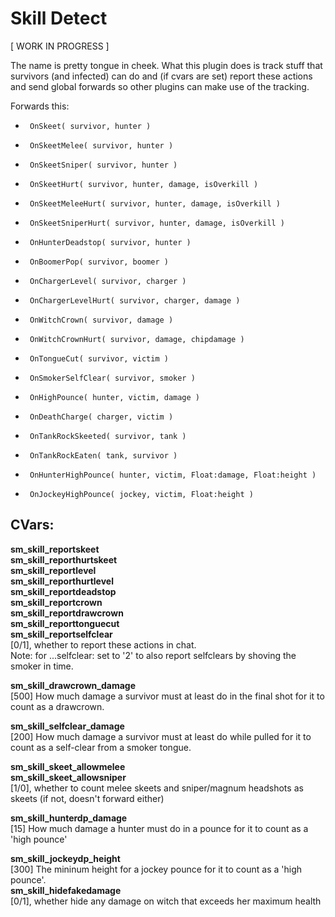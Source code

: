 Skill Detect
============

[ WORK IN PROGRESS ]

The name is pretty tongue in cheek. What this plugin does is track stuff that
survivors (and infected) can do and (if cvars are set) report these actions
and send global forwards so other plugins can make use of the tracking.

Forwards this:
 *      OnSkeet( survivor, hunter )
 *      OnSkeetMelee( survivor, hunter )
 *      OnSkeetSniper( survivor, hunter )
 *      OnSkeetHurt( survivor, hunter, damage, isOverkill )
 *      OnSkeetMeleeHurt( survivor, hunter, damage, isOverkill )
 *      OnSkeetSniperHurt( survivor, hunter, damage, isOverkill )
 *      OnHunterDeadstop( survivor, hunter )
 *      OnBoomerPop( survivor, boomer )
 *      OnChargerLevel( survivor, charger )
 *      OnChargerLevelHurt( survivor, charger, damage )
 *      OnWitchCrown( survivor, damage )
 *      OnWitchCrownHurt( survivor, damage, chipdamage )
 *      OnTongueCut( survivor, victim )
 *      OnSmokerSelfClear( survivor, smoker )
 *      OnHighPounce( hunter, victim, damage )
 *      OnDeathCharge( charger, victim )
 *      OnTankRockSkeeted( survivor, tank )
 *      OnTankRockEaten( tank, survivor )
 *      OnHunterHighPounce( hunter, victim, Float:damage, Float:height )
 *      OnJockeyHighPounce( jockey, victim, Float:height )

CVars:
------
<b>sm_skill_reportskeet</b><br />
<b>sm_skill_reporthurtskeet</b><br />
<b>sm_skill_reportlevel</b><br />
<b>sm_skill_reporthurtlevel</b><br />
<b>sm_skill_reportdeadstop</b><br />
<b>sm_skill_reportcrown</b><br />
<b>sm_skill_reportdrawcrown</b><br />
<b>sm_skill_reporttonguecut</b><br />
<b>sm_skill_reportselfclear</b><br />
[0/1], whether to report these actions in chat.<br />
Note: for ...selfclear: set to '2' to also report selfclears by shoving the smoker in time.<br />

<b>sm_skill_drawcrown_damage</b><br />
[500] How much damage a survivor must at least do in the final shot for it to count as a drawcrown.<br />

<b>sm_skill_selfclear_damage</b><br />
[200] How much damage a survivor must at least do while pulled for it to count as a self-clear from a smoker tongue.<br />

<b>sm_skill_skeet_allowmelee</b><br />
<b>sm_skill_skeet_allowsniper</b><br />
[1/0], whether to count melee skeets and sniper/magnum headshots as skeets (if not, doesn't forward either)<br />

<b>sm_skill_hunterdp_damage</b><br />
[15] How much damage a hunter must do in a pounce for it to count as a 'high pounce'<br />

<b>sm_skill_jockeydp_height</b><br />
[300] The mininum height for a jockey pounce for it to count as a 'high pounce'.<br />
<b>sm_skill_hidefakedamage</b><br />
[0/1], whether hide any damage on witch that exceeds her maximum health<br />
